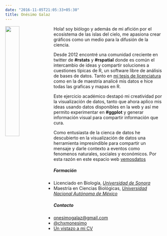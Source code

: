 ```yaml
---
date: "2016-11-05T21:05:33+05:30"
title: Onésimo Galaz
---
```

<img src="/about/_index_files/IMG_5897.jpeg" alt="" width="30%" height="30%" align="left"/>


Hola! soy biólogo y además de mi afición por el ecosistema de las islas del cielo, me apasiona crear gráficos como un medio para la difusión de la ciencia.

Desde 2012 encontré una comunidad creciente en twitter de **#rstats** y **#rspatial** donde es común el intercambio de ideas y compartir soluciones a cuestiones típicas de R, un software libre de análisis de bases de datos. Tanto en [mi tesis de licenciatura](https://cafecolado.netlify.app/files/tesis_Onésimo_Galaz_201.pdf) como en la de maestría analicé mis datos e hice todas las graficas y mapas en R.

Este ejercicio académico destapó mi creatividad por la visualización de datos, tanto que ahora aplico mis ideas usando datos disponibles en la web y así me permito experimentar en **#ggplot** y generar información visual para compartir información que cura.

Como entusiasta de la cienca de datos he descubierto en la visualización de datos una herramienta impresindible para compartir un mensaje y darle contexto a eventos como fenomenos naturales, sociales y económicos. Por esta razón en este espacio web [vemosdatos](https://twitter.com/VemosDatos)


##### Formación
* Licenciado en Biología, [*Universidad de Sonora*](http://www.biologia.uson.mx/)
* Maestría en Ciencias Biológicas, [*Universidad Nacional Autónoma de México*](http://pcbiol.posgrado.unam.mx/)

##### Contacto
* <i class="fa fa-envelope"></i> onesimogalaz@gmail.com
* <i class="fa fa-twitter"></i> [@chxmonesimo](https://twitter.com/chxmonesimo)
* <i class="fa fa-file"></i> [Un vistazo a mi CV](https://cafecolado.netlify.app/files/Galaz-Garcia_CV.pdf)

